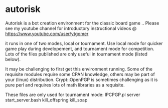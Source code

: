autorisk
========

Autorisk is a bot creation environment for the classic board game .. Please see my youtube channel for introductory instructional videos @ https://www.youtube.com/user/ytgomer

it runs in one of two modes, local or tournament.  Use local mode for quicker game play during developement, and tournament mode for competition.  Lots of the files published are only useful in tournament mode (listed below).  

It may be challenging to first get this environment running.  Some of the requisite modules require some CPAN knowledge, others may be part of your (linux) distribution.  Crypt::OpenPGP is sometimes challenging as it is pure perl and requires lots of math libraries as a requisite. 

These files are only used for tournament mode:
  IPCPGP.pl
  server
  start_server.bash
  kill_offspring
  kill_soap
  
